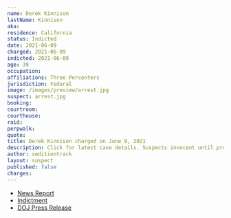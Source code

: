 ```yaml
---
name: Derek Kinnison
lastName: Kinnison
aka:
residence: California
status: Indicted
date: 2021-06-09
charged: 2021-06-09
indicted: 2021-06-09
age: 39
occupation:
affiliations: Three Percenters
jurisdiction: Federal
image: /images/preview/arrest.jpg
suspect: arrest.jpg
booking:
courtroom:
courthouse:
raid:
perpwalk:
quote:
title: Derek Kinnison charged on June 9, 2021
description: Click for latest case details. Suspects innocent until proven guilty.
author: seditiontrack
layout: suspect
published: false
charges:
---
```


- [News Report](https://www.desertsun.com/story/news/nation/california/2021/06/10/four-riverside-county-men-among-6-socal-residents-indicted-capitol-breach/7647401002/)
- [Indictment](https://extremism.gwu.edu/sites/g/files/zaxdzs2191/f/Kinnison%20et%20al%20Indictment.pdf)
- [DOJ Press Release](https://www.justice.gov/usao-dc/pr/six-california-men-four-whom-self-identify-members-three-percenter-militias-indicted)
